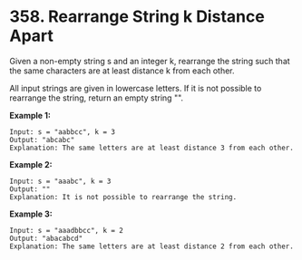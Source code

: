 # 358. Rearrange String k Distance Apart
Given a non-empty string s and an integer k, rearrange the string such that the same characters are at least distance k from each other.

All input strings are given in lowercase letters. If it is not possible to rearrange the string, return an empty string "".

**Example 1:**
```
Input: s = "aabbcc", k = 3
Output: "abcabc" 
Explanation: The same letters are at least distance 3 from each other.
```
**Example 2:**
```
Input: s = "aaabc", k = 3
Output: "" 
Explanation: It is not possible to rearrange the string.
```
**Example 3:**
```
Input: s = "aaadbbcc", k = 2
Output: "abacabcd"
Explanation: The same letters are at least distance 2 from each other.
```